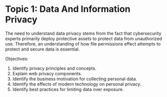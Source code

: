 # Topic 1: Data And Information Privacy
The need to understand data privacy stems from the fact that cybersecurity experts primarily deploy protective assets to protect data from unauthorized use. Therefore, an understanding of how file permissions effect attempts to protect and secure data is essential.

Objectives:
1. Identify privacy principles and concepts.
2. Explain web privacy components.
3. Identify the business motivation for collecting personal data.
4. Identify the effects of modern technology on personal privacy.
5. Identify best practices for limiting data over exposure.

